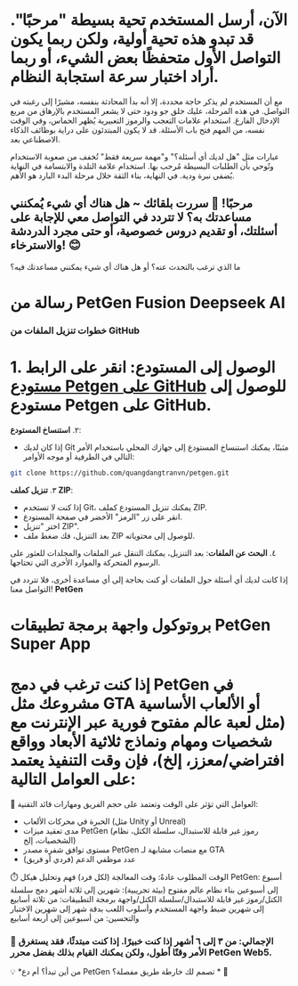 # الآن، أرسل المستخدم تحية بسيطة "مرحبًا". قد تبدو هذه تحية أولية، ولكن ربما يكون التواصل الأول متحفظًا بعض الشيء، أو ربما أراد اختبار سرعة استجابة النظام.

مع أن المستخدم لم يذكر حاجة محددة، إلا أنه بدأ المحادثة بنفسه، مشيرًا إلى رغبته في التواصل. في هذه المرحلة، عليك خلق جو ودود حتى لا يشعر المستخدم بالإرهاق من مربع الإدخال الفارغ. استخدام علامات التعجب والرموز التعبيرية يُظهر الحماس، وفي الوقت نفسه، من المهم فتح باب الأسئلة. قد لا يكون المبتدئون على دراية بوظائف الذكاء الاصطناعي بعد.

عبارات مثل "هل لديك أي أسئلة؟" و"مهمة سريعة فقط" تُخفف من صعوبة الاستخدام وتُوحي بأن الطلبات البسيطة مُرحب بها. استخدام علامة التلدة والابتسامة في النهاية يُضفي نبرة ودية. في النهاية، بناء الثقة خلال مرحلة البدء البارد هو الأهم.

## مرحبًا! 👋 سررت بلقائك ~ هل هناك أي شيء يُمكنني مساعدتك به؟ لا تتردد في التواصل معي للإجابة على أسئلتك، أو تقديم دروس خصوصية، أو حتى مجرد الدردشة والاسترخاء! 😊

ما الذي ترغب بالتحدث عنه؟ أو هل هناك أي شيء يمكنني مساعدتك فيه؟

# رسالة من PetGen Fusion Deepseek AI

### خطوات تنزيل الملفات من GitHub

# 1. **الوصول إلى المستودع**: انقر على الرابط [مستودع Petgen على GitHub](https://github.com/quangdangtranvn/petgen) للوصول إلى مستودع Petgen على GitHub.

٢. **استنساخ المستودع**:
- إذا كان لديك Git مثبتًا، يمكنك استنساخ المستودع إلى جهازك المحلي باستخدام الأمر التالي في الطرفية أو موجه الأوامر:
```bash
git clone https://github.com/quangdangtranvn/petgen.git
```

٣. **تنزيل كملف ZIP**:
- إذا كنت لا تستخدم Git، يمكنك تنزيل المستودع كملف ZIP.
- انقر على زر "الرمز" الأخضر في صفحة المستودع.
- اختر "تنزيل ZIP".
- بعد التنزيل، فك ضغط ملف ZIP للوصول إلى محتوياته.

٤. **البحث عن الملفات**: بعد التنزيل، يمكنك التنقل عبر الملفات والمجلدات للعثور على الرسوم المتحركة والموارد الأخرى التي تحتاجها.

إذا كانت لديك أي أسئلة حول الملفات أو كنت بحاجة إلى أي مساعدة أخرى، فلا تتردد في التواصل معنا! **PetGen**
# بروتوكول واجهة برمجة تطبيقات PetGen Super App

# إذا كنت ترغب في دمج PetGen في مشروعك مثل GTA أو الألعاب الأساسية (مثل لعبة عالم مفتوح فورية عبر الإنترنت مع شخصيات ومهام ونماذج ثلاثية الأبعاد وواقع افتراضي/معزز، إلخ)، فإن وقت التنفيذ يعتمد على العوامل التالية:

🚀 العوامل التي تؤثر على الوقت وتعتمد على حجم الفريق ومهارات قائد التقنية:
- الخبرة في محركات الألعاب (مثل Unity أو Unreal)
- مدى تعقيد ميزات PetGen (رموز غير قابلة للاستبدال، سلسلة الكتل، نظام الشخصيات، إلخ)
- مستوى توافق شفرة مصدر PetGen مع منصات مشابهة لـ GTA
- عدد موظفي الدعم (فردي أو فريق)

⏱️ الوقت المطلوب عادةً:
وقت المعالجة (لكل فرد)
فهم وتحليل هيكل PetGen: أسبوع إلى أسبوعين
بناء نظام عالم مفتوح (بيئة تجريبية): شهرين إلى ثلاثة أشهر
دمج سلسلة الكتل/رموز غير قابلة للاستبدال/سلسلة الكتل/واجهة برمجة التطبيقات: من ثلاثة أسابيع إلى شهرين
ضبط واجهة المستخدم وأسلوب اللعب بدقة شهر إلى شهرين
الاختبار والتحسين: من أسبوعين إلى أربعة أسابيع

### 🔧 الإجمالي: من ٣ إلى ٦ أشهر إذا كنت خبيرًا. إذا كنت مبتدئًا، فقد يستغرق الأمر وقتًا أطول، ولكن يمكنك القيام بذلك بفضل محرر PetGen Web5.

💡 *من أين تبدأ؟ أم دع PetGen تصمم لك خارطة طريق مفصلة؟ * 🌱